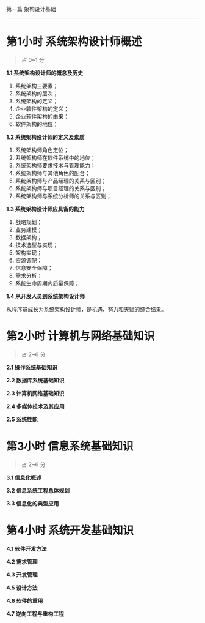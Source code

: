 第一篇 架构设计基础

---

# 第1小时 系统架构设计师概述

> 占 0~1 分

**1.1 系统架构设计师的概念及历史**

1. 系统架构三要素；
2. 系统架构的层次；
3. 系统架构的定义；
4. 企业软件架构的定义；
5. 企业软件架构的由来；
6. 软件架构的地位；

**1.2 系统架构设计师的定义及素质**

1. 系统架构师角色定位；
2. 系统架构师在软件系统中的地位；
3. 系统架构师要求技术与管理能力；
4. 系统架构师与其他角色的配合；
5. 系统架构师与产品经理的关系与区别；
6. 系统架构师与项目经理的关系与区别；
7. 系统架构师与系统分析师的关系与区别；

**1.3 系统架构设计师应具备的能力**

1. 战略规划；
2. 业务建模；
3. 数据架构；
4. 技术选型与实现；
5. 架构实现；
6. 资源调配；
7. 信息安全保障；
8. 需求分析；
9. 系统生命周期内质量保障；

**1.4 从开发人员到系统架构设计师**

从程序员成长为系统架构设计师，是机遇、努力和天赋的综合结果。

# 第2小时 计算机与网络基础知识

> 占 2~6 分

**2.1 操作系统基础知识**

**2.2 数据库系统基础知识**

**2.3 计算机网络基础知识**

**2.4 多媒体技术及其应用**

**2.5 系统性能**

# 第3小时 信息系统基础知识

> 占 2~6 分

**3.1 信息化概述**

**3.2 信息系统工程总体规划**

**3.3 信息化的典型应用**

# 第4小时 系统开发基础知识

**4.1 软件开发方法**

**4.2 需求管理**

**4.3 开发管理**

**4.5 设计方法**

**4.6 软件的重用**

**4.7 逆向工程与重构工程**

